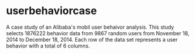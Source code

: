 # userbehaviorcase
A case study of an Alibaba's mobil user behaivor analysis. This study selects 1876222 behavior data from 9867 random users from November 18, 2014 to December 18, 2014. Each row of the data set represents a user behavior with a total of 6 columns.
